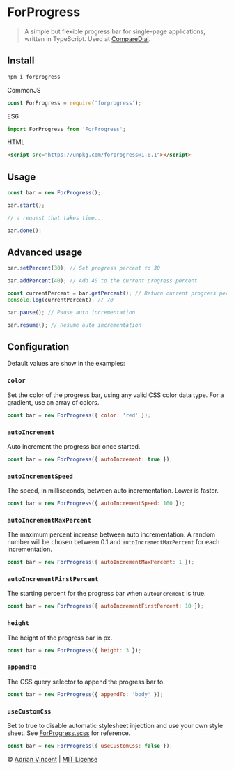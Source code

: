 # ForProgress

> A simple but flexible progress bar for single-page applications, written in TypeScript. Used at [CompareDial](https://www.comparedial.com/).

## Install

```bash
npm i forprogress
```
CommonJS
```javascript
const ForProgress = require('forprogress');
```

ES6
```javascript
import ForProgress from 'ForProgress';
```

HTML
```html
<script src="https://unpkg.com/forprogress@1.0.1"></script>
```

## Usage
```javascript
const bar = new ForProgress();

bar.start();

// a request that takes time...

bar.done();
```

## Advanced usage

```javascript
bar.setPercent(30); // Set progress percent to 30
```

```javascript
bar.addPercent(40); // Add 40 to the current progress percent
```

```javascript
const currentPercent = bar.getPercent(); // Return current progress percent
console.log(currentPercent); // 70
```

```javascript
bar.pause(); // Pause auto incrementation
```

```javascript
bar.resume(); // Resume auto incrementation
```

## Configuration
Default values are show in the examples:


### `color`

Set the color of the progress bar, using any valid CSS color data type. For a gradient, use an array of colors. 
```javascript
const bar = new ForProgress({ color: 'red' });
```

### `autoIncrement`

Auto increment the progress bar once started.
```javascript
const bar = new ForProgress({ autoIncrement: true });
```

### `autoIncrementSpeed`

The speed, in milliseconds, between auto incrementation. Lower is faster.
```javascript
const bar = new ForProgress({ autoIncrementSpeed: 100 });
```

### `autoIncrementMaxPercent`

The maximum percent increase between auto incrementation. A random number will be chosen between 0.1 and `autoIncrementMaxPercent` for each incrementation.
```javascript
const bar = new ForProgress({ autoIncrementMaxPercent: 1 });
```

### `autoIncrementFirstPercent`

The starting percent for the progress bar when `autoIncrement` is true.
```javascript
const bar = new ForProgress({ autoIncrementFirstPercent: 10 });
```

### `height`

The height of the progress bar in px.
```javascript
const bar = new ForProgress({ height: 3 });
```

### `appendTo`

The CSS query selector to append the progress bar to.
```javascript
const bar = new ForProgress({ appendTo: 'body' });
```

### `useCustomCss`

Set to true to disable automatic stylesheet injection and use your own style sheet. See [ForProgress.scss](./src/ForProgress.scss) for reference.
```javascript
const bar = new ForProgress({ useCustomCss: false });
```

© [Adrian Vincent](https://twitter.com/adrianvincent) | [MIT License](LICENSE.md)
